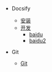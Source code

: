 <!-- docs/_sidebar.md -->

- Docsify
    - [安装](docsify/安装.md)
    - [开发](docsify/开发.md)
      - [baidu](www.baidu.com)
      - [baidu2](www.baidu.com)


- Git
    - [Git](git/Git代理设置.md)
